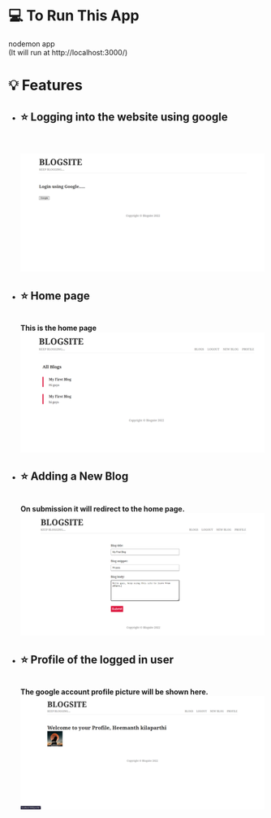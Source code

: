 💻 To Run This App
======
nodemon app
<br>
(It will run at http://localhost:3000/)

💡 Features
======
<ul>
  

<li>
    <h2><strong>⭐ Logging into the website using google</strong></h2>
    <div>
    <br />
    &nbsp;
    <img width="500" alt="image"
        src="https://github.com/h1801/Blogsite/blob/main/public/Login.png" />
    <br />
    </div>
</li>
  
  
<li>
    <h2><strong>⭐ Home page</strong></h2>
    <div>
    <br />
    <strong>This is the home page</strong>
    &nbsp;
    <img width="500" alt="image"
        src="https://github.com/h1801/Blogsite/blob/main/public/Home.png" />
    <br />
    </div>
</li>

<li>
    <h2><strong>⭐ Adding a New Blog</strong></h2>
    <div>
    <br />
    <strong>On submission it will redirect to the home page.</strong>
    &nbsp;
    <img width="500" alt="image"
        src="https://github.com/h1801/Blogsite/blob/main/public/New%20Blog.png" />
    <br />
    </div>
</li>


<li>
    <h2><strong>⭐ Profile of the logged in user</strong></h2>
    <div>
    <br />
    <strong>The google account profile picture will be shown here.</strong>
    &nbsp;
    <img width="500" alt="image"
        src="https://github.com/h1801/Blogsite/blob/main/public/Profile.png" />
    <br />
    </div>
</li>

</ul>
